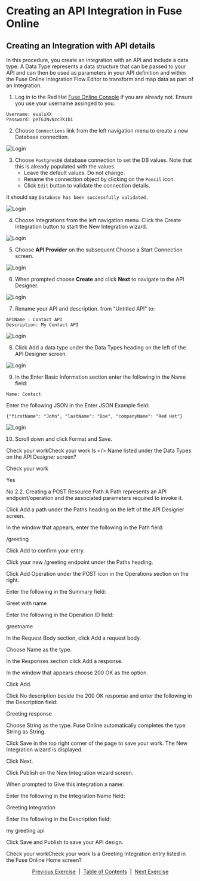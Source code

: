 # Creating an API Integration in Fuse Online  

## Creating an Integration with API details  

In this procedure, you create an integration with an API and include a data type. A Data Type represents a data structure that can be passed to your API and can then be used as parameters in your API definition and within the Fuse Online Integration Flow Editor to transform and map data as part of an Integration.

1. Log in to the Red Hat [Fuse Online Console][2] if you are already not. Ensure you use your username assinged to you.
```
Username: evalsXX
Password: peTG3NvNzcTK1bi
```

2. Choose ```Connections``` link from the left navigation  menu to create a new Database connection.

![Login](images/CreateDBConnection.png)

3. Choose ```PostgresDB``` database connection to set the DB values. Note that this is already populated with the values. 
   - Leave the default values. Do not change.  
   - Rename the connection object by clicking on the ```Pencil``` icon.  
   - Click ```Edit``` button to validate the connection details.  

It should say ```Database has been successfully validated.```

![Login](images/ContactsDBCreated.png)

4. Choose Integrations from the left navigation menu. Click the Create Integration button to start the New Integration wizard.

![Login](images/CreateIntegration.png)

5. Choose **API Provider** on the subsequent Choose a Start Connection screen.

![Login](images/ChooseAPIProvider.png)

6. When prompted choose **Create** and click **Next** to navigate to the API Designer.

![Login](images/CreateAPI.png)

7. Rename your API and description. from "Untitled API" to:
```
APIName : Contact API
Description: My Contact API
```

![Login](images/RenameAPI.png)

8. Click Add a data type under the Data Types heading on the left of the API Designer screen.

![Login](images/CreateDataType.png)

9. In the Enter Basic Information section enter the following in the Name field:

```
Name: Contact
```
Enter the following JSON in the Enter JSON Example field:

```
{"firstName": "John", "lastName": "Doe", "companyName": "Red Hat"}
```
![Login](images/ContactDataType1.png)

10. Scroll down and click Format and Save.

Check your workCheck your work
Is </> Name listed under the Data Types on the API Designer screen?

Check your work

Yes

No
2.2. Creating a POST Resource Path
A Path represents an API endpoint/operation and the associated parameters required to invoke it.

Click Add a path under the Paths heading on the left of the API Designer screen.

In the window that appears, enter the following in the Path field:

/greeting

Click Add to confirm your entry.

Click your new /greeting endpoint under the Paths heading.

Click Add Operation under the POST icon in the Operations section on the right.

Enter the following in the Summary field:

Greet with name

Enter the following in the Operation ID field:

greetname

In the Request Body section, click Add a request body.

Choose Name as the type.

In the Responses section click Add a response.

In the window that appears choose 200 OK as the option.

Click Add.

Click No description beside the 200 OK response and enter the following in the Description field:

Greeting response

Choose String as the type. Fuse Online automatically completes the type String as String.

Click Save in the top right corner of the page to save your work. The New Integration wizard is displayed.

Click Next.

Click Publish on the New Integration wizard screen.

When prompted to Give this integration a name:

Enter the following in the Integration Name field:

Greeting Integration

Enter the following in the Description field:

my greeting api

Click Save and Publish to save your API design.

Check your workCheck your work
Is a Greeting Integration entry listed in the Fuse Online Home screen?


<p align="center">
  <a href="/README.md">Previous Exercise</a> &nbsp;|
  &nbsp;<a href="/README.md">Table of Contents</a> &nbsp;|
  &nbsp;<a href="/02%20-%20Get%20Started.MD">Next Exercise</a>
</p>

[1]: https://tutorial-web-app-webapp.apps.dfw-7226.example.opentlc.com/
[2]: https://fuse-2dd27faf-dfda-11ea-a6a0-0a580a010007.apps.dfw-7226.example.opentlc.com/
